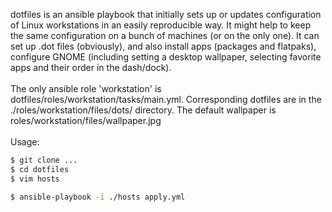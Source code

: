 dotfiles is an ansible playbook that initially sets up or updates configuration of Linux workstations in an easily reproducible way. It might help to keep the same configuration on a bunch of machines (or on the only one). It can set up .dot files (obviously), and also install apps (packages and flatpaks), configure GNOME (including setting a desktop wallpaper, selecting favorite apps and their order in the dash/dock).
\
\
The only ansible role 'workstation' is dotfiles/roles/workstation/tasks/main.yml. Corresponding dotfiles are in the ./roles/workstation/files/dots/ directory. The default wallpaper is roles/workstation/files/wallpaper.jpg
\
\
Usage:
```bash
$ git clone ...
$ cd dotfiles
$ vim hosts

$ ansible-playbook -i ./hosts apply.yml 
```


